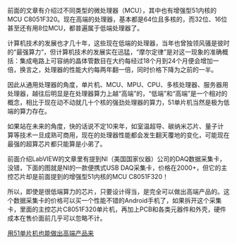 前面的文章有介绍过不同类型的微处理器（MCU），其中也有增强型51内核的MCU C8051F320。现在高端的处理器，基本都是64位且多核的，而32位、16位甚至还有用8位MCU，都普遍属于低端处理器了。

计算机技术的发展也才几十年，这些现在低端的处理器，当年也曾独领风骚是彼时的“最强算力”，但计算机技术的发展实在迅猛，“摩尔定律”是对这一现象的准确概括：集成电路上可容纳的晶体管数目在大约每经过18个月到24个月便会增加一倍，换言之，处理器的性能大约每两年翻一倍，同时价格下降为之前的一半。

因此从通用处理器的角度，单片机、MCU、MPU、CPU、多核处理器、服务器用处理器，越往后明显是在处理器算力上越“高端”的，“低端”和“高端”是一个相对的概念，相比于现在动不动就几十个核的强劲处理器的算力，51单片机当然是极为低端的算力存在。

如果站在未来的角度，快的话说不定10来年，如室温超导、碳纳米芯片、量子计算等技术一旦成熟可商用，现在的处理器性能都会发生翻天覆地的变化，可能现在最强的超算芯片都只能算是小弟了。

前面介绍LabVIEW的文章里有提到NI（美国国家仪器）公司的DAQ数据采集卡，没错，下面的图就是NI的一款便携式USB DAQ采集卡，价格在2000+，但它的主控芯片却是前面提到的增强型51内核的MCU C8051F320！

所以，即使是很低端算力的芯片，只要设计得当，是完全可以做出高端产品的。这个数据采集卡的价格可以买一个性能不错的Android手机了，如果拆开这个采集卡，里面的主控芯片C8051F320单片机，再加上PCB和各类元器件和外壳，硬件成本在售价面前几乎可以忽略不计。

[用51单片机也能做出高端产品来](https://mp.weixin.qq.com/s/__X_v216ZUyjj1MPbpvM0w)